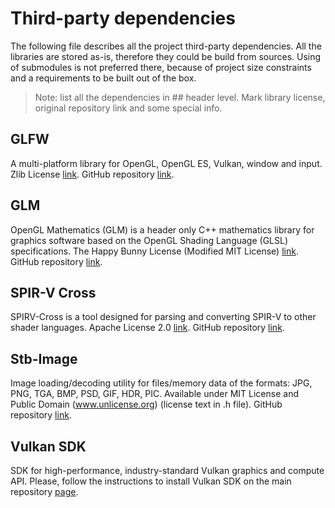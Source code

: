 # Third-party dependencies

The following file describes all the project third-party dependencies.
All the libraries are stored as-is, therefore they could be build from sources.
Using of submodules is not preferred there, because of project size constraints 
and a requirements to be built out of the box.

> Note: list all the dependencies in ## header level.
> Mark library license, original repository link and some special info.

## GLFW

A multi-platform library for OpenGL, OpenGL ES, Vulkan, window and input. 
Zlib License [link](https://github.com/glfw/glfw/blob/master/LICENSE.md). 
GitHub repository [link](https://github.com/glfw/glfw).

## GLM

OpenGL Mathematics (GLM) is a header only C++ mathematics library for graphics software 
based on the OpenGL Shading Language (GLSL) specifications. The Happy Bunny License (Modified MIT License) 
[link](https://github.com/g-truc/glm/blob/master/copying.txt). 
GitHub repository [link](https://github.com/g-truc/glm).

## SPIR-V Cross

SPIRV-Cross is a tool designed for parsing and converting SPIR-V to other shader languages.
Apache License 2.0 [link](https://github.com/KhronosGroup/SPIRV-Cross/blob/master/LICENSE).
GitHub repository [link](https://github.com/KhronosGroup/SPIRV-Cross).

## Stb-Image

Image loading/decoding utility for files/memory data of the formats: JPG, PNG, TGA, BMP, PSD, GIF, HDR, PIC.
Available under MIT License and Public Domain (www.unlicense.org) (license text in .h file).
GitHub repository [link](https://github.com/nothings/stb).

## Vulkan SDK

SDK for high-performance, industry-standard Vulkan graphics and compute API.
Please, follow the instructions to install Vulkan SDK on the main repository
[page](https://github.com/EgorOrachyov/Ignimbrite/blob/master/README.md).